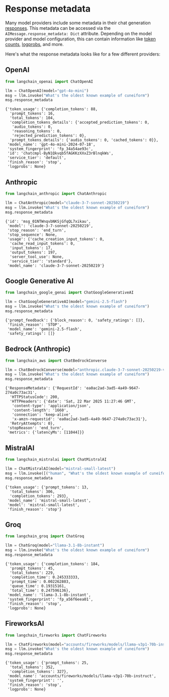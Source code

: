 # Response metadata

Many model providers include some metadata in their chat generation [responses](/oss/concepts/messages/#aimessage). This metadata can be accessed via the `AIMessage.response_metadata: Dict` attribute. Depending on the model provider and model configuration, this can contain information like [token counts](/oss/how-to/chat_token_usage_tracking), [logprobs](/oss/how-to/logprobs), and more.

Here's what the response metadata looks like for a few different providers:

## OpenAI


```python
from langchain_openai import ChatOpenAI

llm = ChatOpenAI(model="gpt-4o-mini")
msg = llm.invoke("What's the oldest known example of cuneiform")
msg.response_metadata
```



```output
{'token_usage': {'completion_tokens': 88,
  'prompt_tokens': 16,
  'total_tokens': 104,
  'completion_tokens_details': {'accepted_prediction_tokens': 0,
   'audio_tokens': 0,
   'reasoning_tokens': 0,
   'rejected_prediction_tokens': 0},
  'prompt_tokens_details': {'audio_tokens': 0, 'cached_tokens': 0}},
 'model_name': 'gpt-4o-mini-2024-07-18',
 'system_fingerprint': 'fp_34a54ae93c',
 'id': 'chatcmpl-ByN1Qkvqb5fAGKKzXXxZ3rBlnqkWs',
 'service_tier': 'default',
 'finish_reason': 'stop',
 'logprobs': None}
```


## Anthropic


```python
from langchain_anthropic import ChatAnthropic

llm = ChatAnthropic(model="claude-3-7-sonnet-20250219")
msg = llm.invoke("What's the oldest known example of cuneiform")
msg.response_metadata
```



```output
{'id': 'msg_01NTWnqvbNKSjGfqQL7xikau',
 'model': 'claude-3-7-sonnet-20250219',
 'stop_reason': 'end_turn',
 'stop_sequence': None,
 'usage': {'cache_creation_input_tokens': 0,
  'cache_read_input_tokens': 0,
  'input_tokens': 17,
  'output_tokens': 197,
  'server_tool_use': None,
  'service_tier': 'standard'},
 'model_name': 'claude-3-7-sonnet-20250219'}
```


## Google Generative AI


```python
from langchain_google_genai import ChatGoogleGenerativeAI

llm = ChatGoogleGenerativeAI(model="gemini-2.5-flash")
msg = llm.invoke("What's the oldest known example of cuneiform")
msg.response_metadata
```



```output
{'prompt_feedback': {'block_reason': 0, 'safety_ratings': []},
 'finish_reason': 'STOP',
 'model_name': 'gemini-2.5-flash',
 'safety_ratings': []}
```


## Bedrock (Anthropic)


```python
from langchain_aws import ChatBedrockConverse

llm = ChatBedrockConverse(model="anthropic.claude-3-7-sonnet-20250219-v1:0")
msg = llm.invoke("What's the oldest known example of cuneiform")
msg.response_metadata
```



```output
{'ResponseMetadata': {'RequestId': 'ea0ac2ad-3ad5-4a49-9647-274a0c73ac31',
  'HTTPStatusCode': 200,
  'HTTPHeaders': {'date': 'Sat, 22 Mar 2025 11:27:46 GMT',
   'content-type': 'application/json',
   'content-length': '1660',
   'connection': 'keep-alive',
   'x-amzn-requestid': 'ea0ac2ad-3ad5-4a49-9647-274a0c73ac31'},
  'RetryAttempts': 0},
 'stopReason': 'end_turn',
 'metrics': {'latencyMs': [11044]}}
```


## MistralAI


```python
from langchain_mistralai import ChatMistralAI

llm = ChatMistralAI(model="mistral-small-latest")
msg = llm.invoke([("human", "What's the oldest known example of cuneiform")])
msg.response_metadata
```



```output
{'token_usage': {'prompt_tokens': 13,
  'total_tokens': 306,
  'completion_tokens': 293},
 'model_name': 'mistral-small-latest',
 'model': 'mistral-small-latest',
 'finish_reason': 'stop'}
```


## Groq


```python
from langchain_groq import ChatGroq

llm = ChatGroq(model="llama-3.1-8b-instant")
msg = llm.invoke("What's the oldest known example of cuneiform")
msg.response_metadata
```



```output
{'token_usage': {'completion_tokens': 184,
  'prompt_tokens': 45,
  'total_tokens': 229,
  'completion_time': 0.245333333,
  'prompt_time': 0.002262803,
  'queue_time': 0.19315161,
  'total_time': 0.247596136},
 'model_name': 'llama-3.1-8b-instant',
 'system_fingerprint': 'fp_a56f6eea01',
 'finish_reason': 'stop',
 'logprobs': None}
```


## FireworksAI


```python
from langchain_fireworks import ChatFireworks

llm = ChatFireworks(model="accounts/fireworks/models/llama-v3p1-70b-instruct")
msg = llm.invoke("What's the oldest known example of cuneiform")
msg.response_metadata
```



```output
{'token_usage': {'prompt_tokens': 25,
  'total_tokens': 352,
  'completion_tokens': 327},
 'model_name': 'accounts/fireworks/models/llama-v3p1-70b-instruct',
 'system_fingerprint': '',
 'finish_reason': 'stop',
 'logprobs': None}
```
